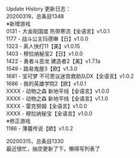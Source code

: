 Update History 更新日志：  
20200319，总条目1348  
※新增游戏  
0131 - 大金刚国度 热带寒流【全语言】v1.0.1  
1177 - 战斗公主玛德琳【日】v1.0.0  
1323 - 真人快打11【美】v1.0.15  
1403 - 穆拉纳秘宝2【日】v1.0.0  
1422 - 勇者斗恶龙 建造者2【美】v1.7.1a  
1549 - 路易鬼屋3【欧】v1.3.0  
1681 - 宝可梦 不可思议迷宫救助队DX【全语言】v1.0.2  
1686 - 我的英雄学院2【欧】v1.0.1  
XXXX - 动物之森 新地平线【全语言】v1.0.0  
XXXX - 动物之森 新地平线【全语言】v1.1.0  
XXXX - 雷克努姆【全语言】v1.0.0  
XXXX - 穆拉纳秘宝【全语言】v1.0.0  
※修正游戏  
1186 - 薄暮传说【欧】v1.0.2  
  
20200315，总条目1330  
最近很忙，抽空更新了下，懒得写列表了
